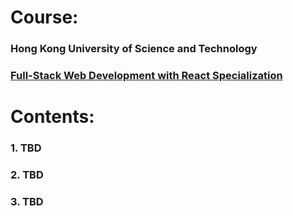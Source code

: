 # Course:
### Hong Kong University of Science and Technology
### [Full-Stack Web Development with React Specialization](https://www.coursera.org/specializations/full-stack-react)

# Contents:
### 1. TBD
### 2. TBD
### 3. TBD
